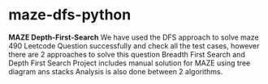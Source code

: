 # maze-dfs-python
**MAZE Depth-First-Search**
We have used the DFS approach to solve maze 490 Leetcode Question successfully and check all the test cases, however there are 2 approaches to solve this question Breadth First Search and Depth First Search 
Project includes manual solution for MAZE using tree diagram ans stacks
Analysis is also done between 2 algorithms.
